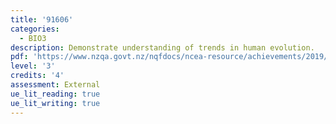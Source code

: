 ```yaml
---
title: '91606'
categories:
  - BIO3
description: Demonstrate understanding of trends in human evolution.
pdf: 'https://www.nzqa.govt.nz/nqfdocs/ncea-resource/achievements/2019/as91606.pdf'
level: '3'
credits: '4'
assessment: External
ue_lit_reading: true
ue_lit_writing: true
---
```


